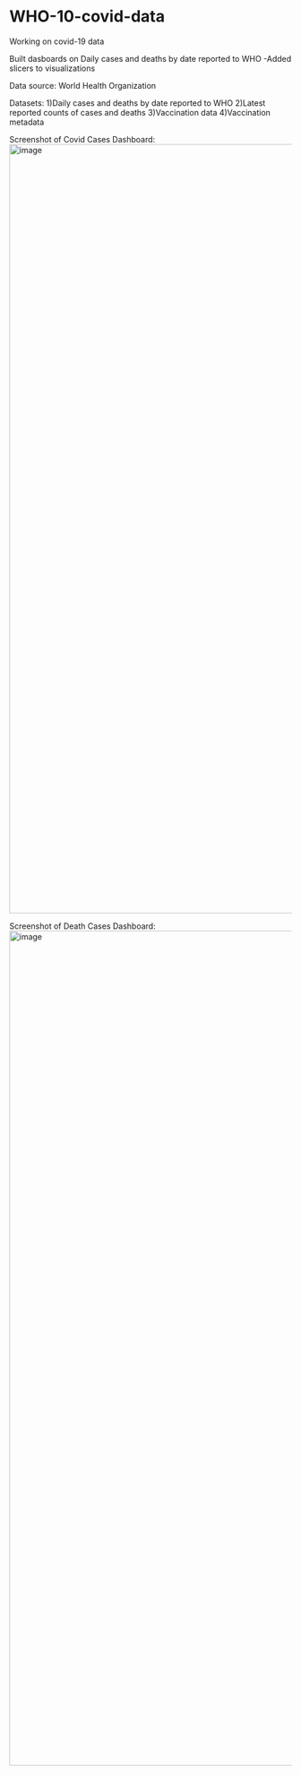 # WHO-10-covid-data
Working on covid-19 data

Built dasboards on Daily cases and deaths by date reported to WHO
-Added slicers to visualizations











Data source: World Health Organization

Datasets:
1)Daily cases and deaths by date reported to WHO
2)Latest reported counts of cases and deaths
3)Vaccination data
4)Vaccination metadata

Screenshot of Covid Cases Dashboard:
<img width="1373" alt="image" src="https://github.com/varundeepakgudhe/WHO-10-covid-data/assets/112991463/eacaefd7-9c3e-4dd3-b2d5-894d9e3c1812">

Screenshot of Death Cases Dashboard:
<img width="1490" alt="image" src="https://github.com/varundeepakgudhe/WHO-10-covid-data/assets/112991463/51610357-5994-4e1f-9a10-1de678080d3c">
